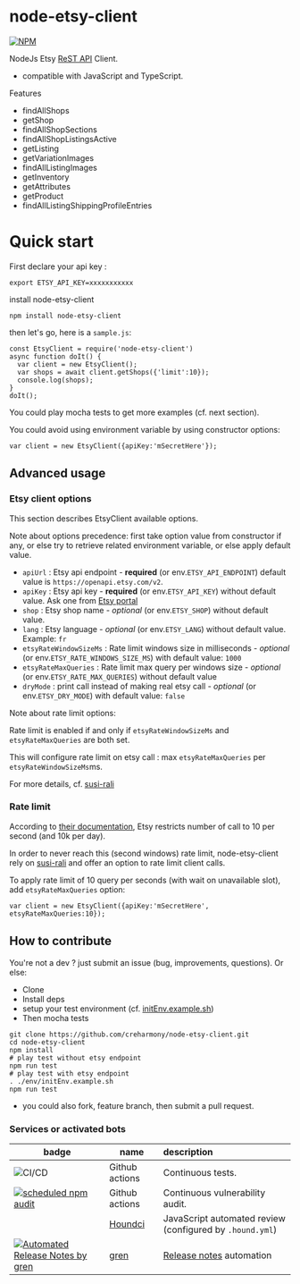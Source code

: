 # node-etsy-client

[![NPM](https://nodei.co/npm/node-etsy-client.png?compact=true)](https://npmjs.org/package/node-etsy-client)

NodeJs Etsy [ReST API](https://www.etsy.com/developers/documentation) Client.

- compatible with JavaScript and TypeScript.

Features

- findAllShops
- getShop
- findAllShopSections
- findAllShopListingsActive 
- getListing
- getVariationImages
- findAllListingImages
- getInventory 
- getAttributes
- getProduct
- findAllListingShippingProfileEntries

# Quick start

First declare your api key :
```
export ETSY_API_KEY=xxxxxxxxxxx
```

install node-etsy-client

```
npm install node-etsy-client
```

then let's go, here is a `sample.js`:
```
const EtsyClient = require('node-etsy-client')
async function doIt() {
  var client = new EtsyClient();
  var shops = await client.getShops({'limit':10});
  console.log(shops);
}
doIt();
```
You could play mocha tests to get more examples (cf. next section).

You could avoid using environment variable by using constructor options:
```
var client = new EtsyClient({apiKey:'mSecretHere'});
```

## Advanced usage


### Etsy client options
This section describes EtsyClient available options.

Note about options precedence: first take option value from constructor if any, or
else try to retrieve related environment variable, or else apply default value.

- `apiUrl` : Etsy api endpoint - **required** (or env.`ETSY_API_ENDPOINT`) default value is `https://openapi.etsy.com/v2`.
- `apiKey` : Etsy api key - **required** (or env.`ETSY_API_KEY`) without default value. Ask one from [Etsy portal](https://www.etsy.com/developers/documentation/getting_started/register)
- `shop`   : Etsy shop name - *optional* (or env.`ETSY_SHOP`) without default value.
- `lang`   : Etsy language - *optional* (or env.`ETSY_LANG`) without default value. Example: `fr`
- `etsyRateWindowSizeMs` : Rate limit windows size in milliseconds - *optional* (or env.`ETSY_RATE_WINDOWS_SIZE_MS`) with default value: `1000`
- `etsyRateMaxQueries`   : Rate limit max query per windows size - *optional* (or env.`ETSY_RATE_MAX_QUERIES`) without default value
- `dryMode`              : print call instead of making real etsy call - *optional* (or env.`ETSY_DRY_MODE`) with default value: `false`

Note about rate limit options:

Rate limit is enabled if and only if `etsyRateWindowSizeMs` and `etsyRateMaxQueries` are both set.

This will configure rate limit on etsy call : max `etsyRateMaxQueries` per `etsyRateWindowSizeMs`ms.

For more details, cf. [susi-rali](https://github.com/creharmony/susi-rali)

### Rate limit
According to [their documentation](https://www.etsy.com/developers/documentation/getting_started/api_basics#section_rate_limiting),
Etsy restricts number of call to 10 per second (and 10k per day).

In order to never reach this (second windows) rate limit, node-etsy-client rely on [susi-rali](https://github.com/creharmony/susi-rali)
and offer an option to rate limit client calls.

To apply rate limit of 10 query per seconds (with wait on unavailable slot),
add `etsyRateMaxQueries` option:

```
var client = new EtsyClient({apiKey:'mSecretHere', etsyRateMaxQueries:10});
```

## How to contribute
You're not a dev ? just submit an issue (bug, improvements, questions). Or else:
* Clone
* Install deps
* setup your test environment (cf. [initEnv.example.sh](./env/initEnv.example.sh))
* Then mocha tests
```
git clone https://github.com/creharmony/node-etsy-client.git
cd node-etsy-client
npm install
# play test without etsy endpoint
npm run test
# play test with etsy endpoint
. ./env/initEnv.example.sh
npm run test
```
* you could also fork, feature branch, then submit a pull request.

### Services or activated bots

| badge  | name   | description  |
|--------|-------|:--------|
| ![CI/CD](https://github.com/creharmony/node-etsy-client/workflows/etsy_client_ci/badge.svg) |Github actions|Continuous tests.
| [![scheduled npm audit](https://github.com/creharmony/node-etsy-client/actions/workflows/audit.yml/badge.svg)](https://github.com/creharmony/node-etsy-client/actions/workflows/audit.yml) |Github actions|Continuous vulnerability audit.
|  |[Houndci](https://houndci.com/)|JavaScript  automated review (configured by `.hound.yml`)|
| [![Automated Release Notes by gren](https://img.shields.io/badge/%F0%9F%A4%96-release%20notes-00B2EE.svg)](https://github-tools.github.io/github-release-notes/)|[gren](https://github.com/github-tools/github-release-notes)|[Release notes](https://github.com/creharmony/node-etsy-client/releases) automation|
<!-- travis disabled
| [![Build Status](https://travis-ci.com/creharmony/node-etsy-client.svg?branch=main)](https://travis-ci.com/creharmony/node-etsy-client) |[Travis-ci](https://travis-ci.com/creharmony/node-etsy-client)|Continuous tests.
-->
